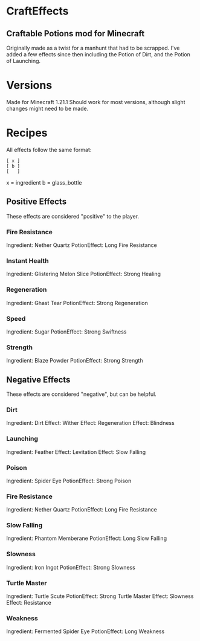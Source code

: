 # CraftEffects
## Craftable Potions mod for Minecraft

Originally made as a twist for a manhunt that had to be scrapped.
I've added a few effects since then including the Potion of Dirt, and the Potion of Launching.

# Versions

Made for Minecraft 1.21.1
Should work for most versions, although slight changes might need to be made.

# Recipes

All effects follow the same format:

```
[ x ]
[ b ]
[   ]
```

x = ingredient
b = glass_bottle

## Positive Effects
These effects are considered "positive" to the player.

### Fire Resistance

Ingredient: Nether Quartz
PotionEffect: Long Fire Resistance

### Instant Health

Ingredient: Glistering Melon Slice
PotionEffect: Strong Healing

### Regeneration

Ingredient: Ghast Tear
PotionEffect: Strong Regeneration

### Speed

Ingredient: Sugar
PotionEffect: Strong Swiftness

### Strength

Ingredient: Blaze Powder
PotionEffect: Strong Strength

## Negative Effects
These effects are considered "negative", but can be helpful.

### Dirt

Ingredient: Dirt
Effect: Wither
Effect: Regeneration
Effect: Blindness

### Launching

Ingredient: Feather
Effect: Levitation
Effect: Slow Falling

### Poison

Ingredient: Spider Eye
PotionEffect: Strong Poison

### Fire Resistance

Ingredient: Nether Quartz
PotionEffect: Long Fire Resistance

### Slow Falling

Ingredient: Phantom Memberane
PotionEffect: Long Slow Falling

### Slowness

Ingredient: Iron Ingot
PotionEffect: Strong Slowness

### Turtle Master

Ingredient: Turtle Scute
PotionEffect: Strong Turtle Master
Effect: Slowness
Effect: Resistance

### Weakness

Ingredient: Fermented Spider Eye
PotionEffect: Long Weakness
